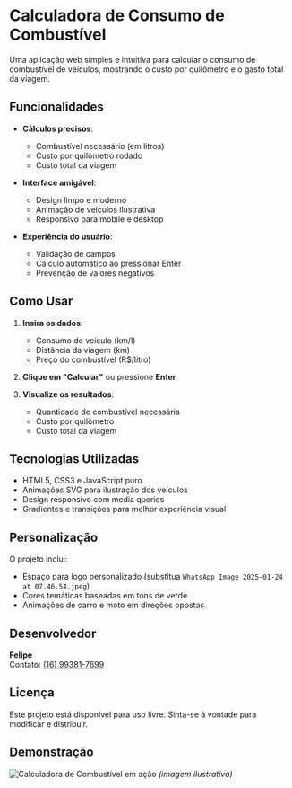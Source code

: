 # Calculadora de Consumo de Combustível

Uma aplicação web simples e intuitiva para calcular o consumo de combustível de veículos, mostrando o custo por quilômetro e o gasto total da viagem.

## Funcionalidades

- **Cálculos precisos**:
  - Combustível necessário (em litros)
  - Custo por quilômetro rodado
  - Custo total da viagem

- **Interface amigável**:
  - Design limpo e moderno
  - Animação de veículos ilustrativa
  - Responsivo para mobile e desktop

- **Experiência do usuário**:
  - Validação de campos
  - Cálculo automático ao pressionar Enter
  - Prevenção de valores negativos

## Como Usar

1. **Insira os dados**:
   - Consumo do veículo (km/l)
   - Distância da viagem (km)
   - Preço do combustível (R$/litro)

2. **Clique em "Calcular"** ou pressione **Enter**

3. **Visualize os resultados**:
   - Quantidade de combustível necessária
   - Custo por quilômetro
   - Custo total da viagem

## Tecnologias Utilizadas

- HTML5, CSS3 e JavaScript puro
- Animações SVG para ilustração dos veículos
- Design responsivo com media queries
- Gradientes e transições para melhor experiência visual

## Personalização

O projeto inclui:
- Espaço para logo personalizado (substitua `WhatsApp Image 2025-01-24 at 07.46.54.jpeg`)
- Cores temáticas baseadas em tons de verde
- Animações de carro e moto em direções opostas

## Desenvolvedor

**Felipe**  
Contato: [(16) 99381-7699](tel:+5516993817699)

## Licença

Este projeto está disponível para uso livre. Sinta-se à vontade para modificar e distribuir.

## Demonstração

![Calculadora de Combustível em ação](demo.gif) *(imagem ilustrativa)*
